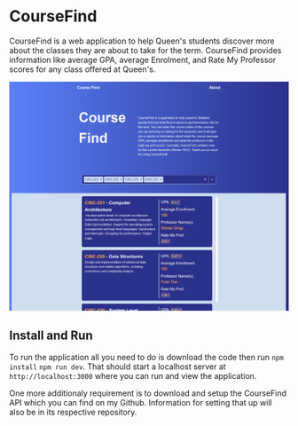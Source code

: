 # CourseFind

CourseFind is a web application to help Queen's students discover more about the classes they are about to take for the term. CourseFind provides information like average GPA, average Enrolment, and Rate My Professor scores for any class offered at Queen's.

![Alt text](./readme/course_find_photo.png "CourseFind Application")

## Install and Run
To run the application all you need to do is download the code then run
`npm install`
`npm run dev`.
That should start a localhost server at `http://localhost:3000` where you can run and view the application.

One more additionaly requirement is to download and setup the CourseFind API which you can find on my Github. Information for setting that up will also be in its respective repository.
